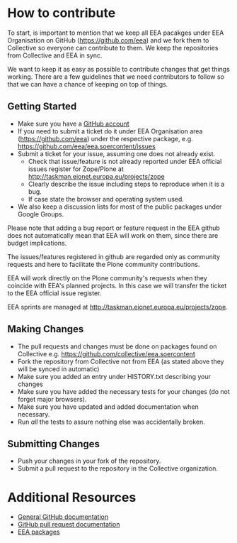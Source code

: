 # How to contribute

To start, is important to mention that we keep all EEA pacakges under EEA Organisation
on GitHub (https://github.com/eea) and we fork them to Collective so everyone can
contribute to them. We keep the repositories from Collective and EEA in sync.

We want to keep it as easy as possible to contribute changes that
get things working. There are a few guidelines that we
need contributors to follow so that we can have a chance of keeping on
top of things.

## Getting Started

* Make sure you have a [GitHub account](https://github.com/signup/free)
* If you need to submit a ticket do it under EEA Organisation area (https://github.com/eea)
  under the respective package, e.g. https://github.com/eea/eea.soercontent/issues
* Submit a ticket for your issue, assuming one does not already exist.
  * Check that issue/feature is not already reported under EEA official issues
    register for Zope/Plone at http://taskman.eionet.europa.eu/projects/zope
  * Clearly describe the issue including steps to reproduce when it is a bug.
  * If case state the browser and operating system used.
* We also keep a discussion lists for most of the public packages under Google Groups.

Please note that adding a bug report or feature request in the EEA github does not
automatically mean that EEA will work on them, since there are budget implications.

The issues/features registered in github are regarded only as community requests and
here to facilitate the Plone community contributions.

EEA will work directly on the Plone community's requests when they coincide with
EEA's planned projects. In this case we will transfer the ticket to the EEA
official issue register.

EEA sprints are managed at http://taskman.eionet.europa.eu/projects/zope.

## Making Changes

* The pull requests and changes must be done on packages found on Collective
  e.g. https://github.com/collective/eea.soercontent
* Fork the repository from Collective not from EEA (as stated above they
  will be synced in automatic)
* Make sure you added an entry under HISTORY.txt describing your changes
* Make sure you have added the necessary tests for your changes (do not forget major browsers).
* Make sure you have updated and added documentation when necessary.
* Run _all_ the tests to assure nothing else was accidentally broken.

## Submitting Changes

* Push your changes in your fork of the repository.
* Submit a pull request to the repository in the Collective organization.

# Additional Resources

* [General GitHub documentation](http://help.github.com/)
* [GitHub pull request documentation](http://help.github.com/send-pull-requests/)
* [EEA packages](http://eea.github.com/)
